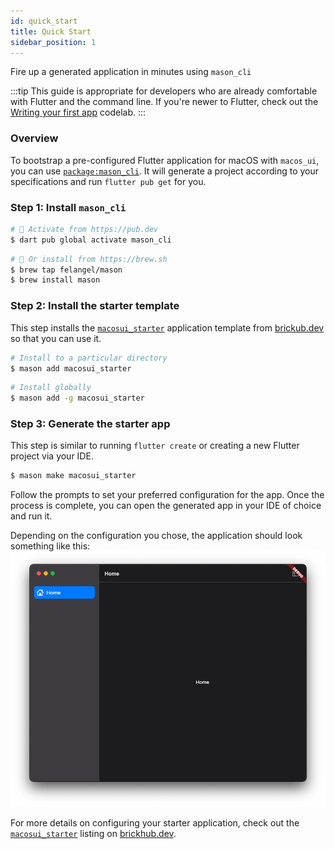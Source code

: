 ```yaml
---
id: quick_start
title: Quick Start
sidebar_position: 1
---
```


Fire up a generated application in minutes using `mason_cli`

:::tip
This guide is appropriate for developers who are already comfortable with Flutter and the command line. If you're newer to Flutter, check out the [Writing your first app](first_app.md) codelab.
:::

### Overview

To bootstrap a pre-configured Flutter application for macOS with `macos_ui`, you can use [`package:mason_cli`](https://pub.dev/packages/mason_cli). It will generate a project according to your specifications and run `flutter pub get` for you.

### Step 1: Install `mason_cli`

```sh
# 🎯 Activate from https://pub.dev
$ dart pub global activate mason_cli
```

```sh
# 🍺 Or install from https://brew.sh
$ brew tap felangel/mason
$ brew install mason
```

### Step 2: Install the starter template

This step installs the [`macosui_starter`](https://brickhub.dev/bricks/macosui_starter/1.2.0) application template from [brickub.dev](https://brickhub.dev) so that you can use it.

```sh
# Install to a particular directory
$ mason add macosui_starter
```

```sh
# Install globally
$ mason add -g macosui_starter
```

### Step 3: Generate the starter app

This step is similar to running `flutter create` or creating a new Flutter project via your IDE.

```sh
$ mason make macosui_starter
```

Follow the prompts to set your preferred configuration for the app. Once the process is complete, you can open the generated app in your IDE of choice and run it.

Depending on the configuration you chose, the application should look something like this:
![starter_app](../../static/img/starter_app.png)

For more details on configuring your starter application, check out the [`macosui_starter`](https://brickhub.dev/bricks/macosui_starter/1.2.0) listing on [brickhub.dev](https://brickhub.dev).